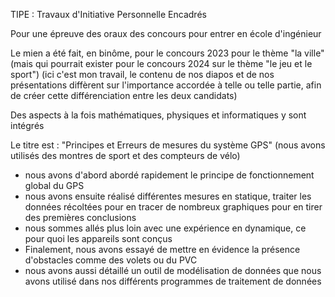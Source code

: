 TIPE : Travaux d'Initiative Personnelle Encadrés 

Pour une épreuve des oraux des concours pour entrer en école d'ingénieur 

Le mien a été fait, en binôme, pour le concours 2023 pour le thème "la ville" (mais qui pourrait exister pour le concours 2024 sur le thème "le jeu et le sport")
(ici c'est mon travail, le contenu de nos diapos et de nos présentations diffèrent sur l'importance accordée à telle ou telle partie, afin de créer cette différenciation entre les deux candidats)

Des aspects à la fois mathématiques, physiques et informatiques y sont intégrés 

Le titre est : "Principes et Erreurs de mesures du système GPS" (nous avons utilisés des montres de sport et des compteurs de vélo)

- nous avons d'abord abordé rapidement le principe de fonctionnement global du GPS
- nous avons ensuite réalisé différentes mesures en statique, traiter les données récoltées pour en tracer de nombreux graphiques pour en tirer des premières conclusions 
- nous sommes allés plus loin avec une expérience en dynamique, ce pour quoi les appareils sont conçus
- Finalement, nous avons essayé de mettre en évidence la présence d'obstacles comme des volets ou du PVC
- nous avons aussi détaillé un outil de modélisation de données que nous avons utilisé dans nos différents programmes de traitement de données 
